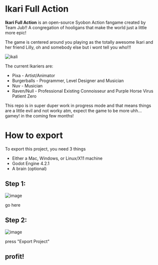 # Ikari Full Action
**Ikari Full Action** is an open-source Syobon Action fangame created by Team Jub!! A congregation of hooligans that make the world just a little more epic!

The game is centered around you playing as the totally awesome Ikari and her friend Lilly, oh and somebody else but i wont tell you who!!!

![ikali](https://github.com/Burgerballs/ikarifullaction/assets/107233412/4db3bd3c-1471-44b4-9445-079e8b927c4c)

The current Ikariers are:
* Pixa - Artist/Animator
*  Burgerballs - Programmer, Level Designer and Musician
*  Nuv - Musician
*  Raven/Null - Professional Existing Connoisseur and Purple Horse Virus Patient Zero

This repo is in super duper work in progress mode and that means things are a little evil and not worky atm, expect the game to be more uhh... gamey! in the coming few months!

# How to export

To export this project, you need 3 things

- Either a Mac, Windows, or Linux/X11 machine
- Godot Engine 4.2.1
- A brain (optional)

## Step 1:

![image](https://github.com/Burgerballs/ikarifullaction/assets/107233412/bc067845-da0a-4966-b6ea-271d1a1cec99)

go here

## Step 2:

![image](https://github.com/Burgerballs/ikarifullaction/assets/107233412/c500b8eb-6239-43fc-8d45-f27901bd331e)

press "Export Project"

## profit!
